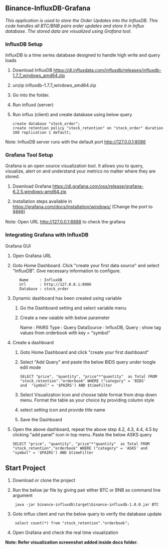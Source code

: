## Binance-InfluxDB-Grafana

   *This application is used to store the Order Updates into the InfluxDB. This code handles all BTC/BNB pairs order updates and store it in Influx database. The stored data are visualized using Grafana tool.*
   
### InfluxDB Setup

InfluxDB is a time series database designed to handle high write and query loads

   1. Download InfluxDB https://dl.influxdata.com/influxdb/releases/influxdb-1.7.7_windows_amd64.zip
   
   2. unzip influxdb-1.7.7_windows_amd64.zip
   
   3. Go into the folder.
   
   4. Run influxd (server)
   
   5. Run influx (client) and create database using below query
   
          create database "stock_order";
          create retention policy "stock_retention" on "stock_order" duration 10d replication 1 default;
          

   Note: InfluxDB server runs with the default port http://127.0.0.1:8086

### Grafana Tool Setup

Grafana is an open source visualization tool. It allows you to query, visualize, alert on and understand your metrics no matter where they are stored. 

   1. Download Grafana https://dl.grafana.com/oss/release/grafana-6.2.5.windows-amd64.zip
   
   2. Installation steps available in https://grafana.com/docs/installation/windows/ (Change the port to 8888)
    
   Note: Open URL http://127.0.0.1:8888 to check the grafana 

### Integrating Grafana with InfluxDB

Grafana GUI 

   1. Open Grafana URL 

   2. Goto Home Dashboard. Click "create your first data source" and select "InfluxDB". Give necessary information to configure.
   
             Name     : InfluxDB
             Url      : http://127.0.0.1:8086
             Database : stock_order
      
   3. Dynamic dashboard has been created using variable
   
        1. Go the Dashboard setting and select variable menu

        2. Create a new vaiable with below parameter
      
             Name       : PAIRS
             Type       : Query
             DataSource : InfluxDB,
             Query      : show tag values from orderbook with key = "symbol"

   4. Create a dashboard 
   
        1. Goto Home Dashboard and click "create your first dashboard" 
        
        2. Select "Add Query" and paste the below BIDS query under toogle edit mode
        
               SELECT "price", "quantity", "price"*"quantity"  as Total FROM "stock_retention"."orderbook" WHERE ("category" = 'BIDS'                  and  "symbol" = '$PAIRS') AND $timeFilter

        3. Select Visualization Icon and choose table format from drop down menu. Format the table as your choice by providing column               style 
        
        4. select setting icon and provide title name
        
        5. Save the Dashboard
        
   5. Open the above dashboard, repeat the above step 4.2, 4.3, 4.4, 4.5 by clicking "add panel" icon in top menu. Paste the below ASKS       query 
          
          SELECT "price", "quantity", "price"*"quantity"  as Total FROM "stock_retention"."orderbook" WHERE ("category" = 'ASKS' and                "symbol" = '$PAIRS') AND $timeFilter
  
## Start Project

   1. Download or clone the project
   
   2. Run the below jar file by giving pair either BTC or BNB as command line argument
   
           java -jar binance-influxdb\target\binance-influxdb-1.0.0.jar BTC 
           
   3. Goto influx client and run the below query to verify the database update   
   
           select count(*) from "stock_retention"."orderbook";
         
   4. Open Grafana and check the real time visualization


   **Note: Refer visualization screenshot added inside docs folder.**



   
 
